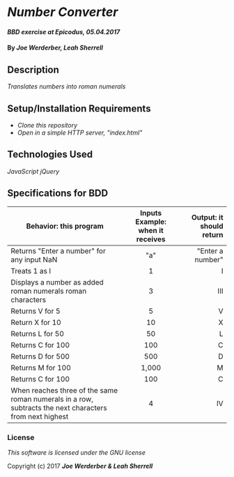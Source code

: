 # _Number Converter_

#### _BBD exercise at Epicodus, 05.04.2017_

#### By _**Joe Werderber, Leah Sherrell**_

## Description

_Translates numbers into roman numerals_

## Setup/Installation Requirements

* _Clone this repository_
* _Open in a simple HTTP server, "index.html"_

## Technologies Used

_JavaScript_
_jQuery_

## Specifications for BDD
| Behavior: this program | Inputs Example: when it receives | Output: it should return|
|------------------|:-------------:|------:|
|Returns "Enter a number" for any input NaN|"a"|"Enter a number"|
|Treats 1 as I|1|I|
|Displays a number as added roman numerals roman characters|3|III|
|Returns V for 5|5|V|
|Return X for 10|10|X|
|Returns L for 50|50|L|
|Returns C for 100|100|C|
|Returns D for 500|500|D|
|Returns M for 100|1,000|M|
|Returns C for 100|100|C|
|When reaches three of the same roman numerals in a row, subtracts the next characters from next highest|4|IV|




### License

*This software is licensed under the GNU license*

Copyright (c) 2017 **_Joe Werderber & Leah Sherrell_**
